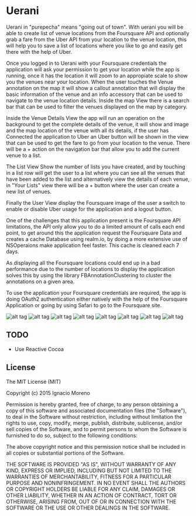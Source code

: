 # Uerani

Uerani in "purepecha" means "going out of town". With uerani you will be able to create list of venue locations from the Foursquare API and optionally grab a fare from the Uber API from your location to the venue location, this will help you to save a list of locations where you like to go and easily get there with the help of Uber.

Once you logged in to Uerani with your Foursquare credentials the application will ask your permission to get your location while the app is running, once it has the location it will zoom to an appropiate scale to show you the venues near your location. When the user touches the Venue annotation on the map it will show a callout annotation that will display the basic information of the venue and an info accessory that can be used to navigate to the venue location details. Inside the map View there is a search bar that can be used to filter the venues displayed on the map by category.

Inside the Venue Details View the app will run an operation on the background to get the complete details of the venue, it will show and image and the map location of the venue with all its details, if the user has Connected the application to Uber an Uber button will be shown in the view that can be used to get the fare to go from your location to the venue. There will be a + action on the navigation bar that allow you to add the current venue to a list.

The List View Show the number of lists you have created, and by touching in a list row will get the user to a list where you can see all the venues that have been added to the list and alternatively view the details of each venue, in "Your Lists" view there will be a + button where the user can create a new list of venues.

Finally the User View display the Foursquare image of the user a switch to enable or disable Uber usage for the application and a logout button.

One of the challenges that this application present is the Foursquare API limitations, the API only allow you to do a limited amount of calls each end point, to get around this the application request the Foursquare Data and creates a cache Database using realm.io, by doing a more extensive use of NSOperaions make application feel faster. This cache is cleaned each 7 days.

As displaying all the Foursquare locations could end up in a bad performance due to the number of locations to display the application solves this by using the library FBAnnotationClustering to cluster the annotations on a given area.

To use the application your Foursquare credentials are required, the app is doing OAuth2 authentication either natively with the help of the Foursquare Application or going by using Safari to go to the Foursquare site.

![alt tag](https://raw.github.com/nmorenor/uerani/master/uerani/ConnectToFoursquare.png)
![alt tag](https://raw.github.com/nmorenor/uerani/master/uerani/MapView.png)
![alt tag](https://raw.github.com/nmorenor/uerani/master/uerani/CustomCallout.png)
![alt tag](https://raw.github.com/nmorenor/uerani/master/uerani/CategoryFilter.png)
![alt tag](https://raw.github.com/nmorenor/uerani/master/uerani/VenueDetailsView.png)
![alt tag](https://raw.github.com/nmorenor/uerani/master/uerani/ListsView.png)
![alt tag](https://raw.github.com/nmorenor/uerani/master/uerani/VenuesOfListView.png)
![alt tag](https://raw.github.com/nmorenor/uerani/master/uerani/UserView.png)

## TODO

- Use Reactive Cocoa

## License

The MIT License (MIT)

Copyright (c) 2015 Ignacio Moreno

Permission is hereby granted, free of charge, to any person obtaining a copy
of this software and associated documentation files (the "Software"), to deal
in the Software without restriction, including without limitation the rights
to use, copy, modify, merge, publish, distribute, sublicense, and/or sell
copies of the Software, and to permit persons to whom the Software is
furnished to do so, subject to the following conditions:

The above copyright notice and this permission notice shall be included in
all copies or substantial portions of the Software.

THE SOFTWARE IS PROVIDED "AS IS", WITHOUT WARRANTY OF ANY KIND, EXPRESS OR
IMPLIED, INCLUDING BUT NOT LIMITED TO THE WARRANTIES OF MERCHANTABILITY,
FITNESS FOR A PARTICULAR PURPOSE AND NONINFRINGEMENT. IN NO EVENT SHALL THE
AUTHORS OR COPYRIGHT HOLDERS BE LIABLE FOR ANY CLAIM, DAMAGES OR OTHER
LIABILITY, WHETHER IN AN ACTION OF CONTRACT, TORT OR OTHERWISE, ARISING FROM,
OUT OF OR IN CONNECTION WITH THE SOFTWARE OR THE USE OR OTHER DEALINGS IN
THE SOFTWARE.